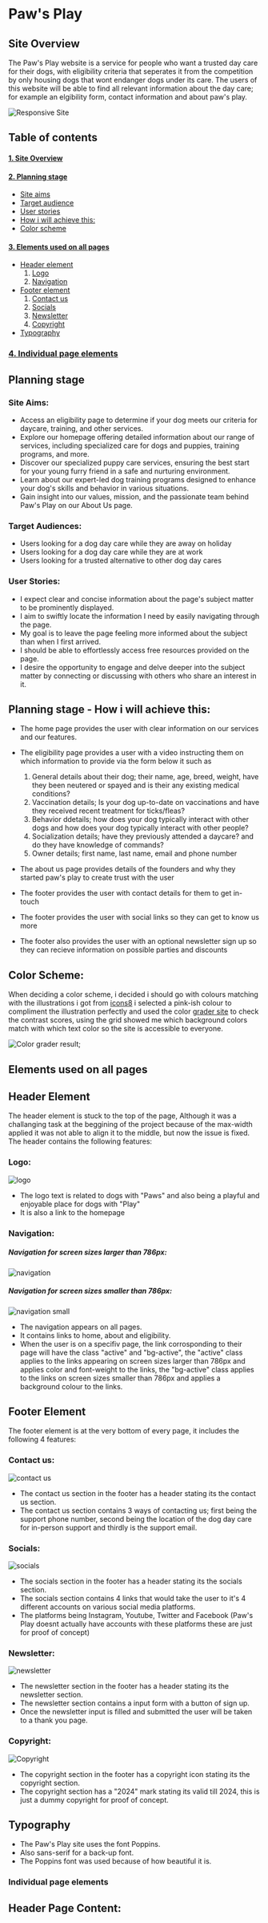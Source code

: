 # Paw's Play

## Site Overview <a name="site-overview"></a>

The Paw's Play website is a service for people who want a trusted day care for their dogs, with eligibility criteria that seperates it from the competition by only housing dogs that wont endanger dogs under its care.
The users of this website will be able to find all relevant information about the day care; for example an elgibility form, contact information and about paw's play.

![Responsive Site](assets/images/readme/responsive-site.png)

## Table of contents

#### [1. Site Overview](#site-overview)

#### [2. Planning stage](#planning-stage)

- [Site aims](#site-aims)
- [Target audience](#target-audience)
- [User stories](#user-stories)
- [How i will achieve this:](#how-i-will-achieve-this)
- [Color scheme](#color-scheme)

#### [3. Elements used on all pages](#elements-used-on-all-pages)

- [Header element](#header-element)
  1. [Logo](#logo)
  2. [Navigation](#navigation)
- [Footer element](#footer-element)
  1. [Contact us](#contact-us)
  2. [Socials](#socials)
  3. [Newsletter](#newsletter)
  4. [Copyright](#copyright)
- [Typography](#typography)

### [4. Individual page elements](#individual-page-elements)

## Planning stage <a name="planning-stage"></a>

### Site Aims: <a name="site-aims"></a>

- Access an eligibility page to determine if your dog meets our criteria for daycare, training, and other services.
- Explore our homepage offering detailed information about our range of services, including specialized care for dogs and puppies, training programs, and more.
- Discover our specialized puppy care services, ensuring the best start for your young furry friend in a safe and nurturing environment.
- Learn about our expert-led dog training programs designed to enhance your dog's skills and behavior in various situations.
- Gain insight into our values, mission, and the passionate team behind Paw's Play on our About Us page.

### Target Audiences: <a name="target-audience"></a>

- Users looking for a dog day care while they are away on holiday
- Users looking for a dog day care while they are at work
- Users looking for a trusted alternative to other dog day cares

### User Stories: <a name="user-stories"></a>

- I expect clear and concise information about the page's subject matter to be prominently displayed.
- I aim to swiftly locate the information I need by easily navigating through the page.
- My goal is to leave the page feeling more informed about the subject than when I first arrived.
- I should be able to effortlessly access free resources provided on the page.
- I desire the opportunity to engage and delve deeper into the subject matter by connecting or discussing with others who share an interest in it.

## Planning stage - How i will achieve this: <a name="how-i-will-achieve-this"></a>

- The home page provides the user with clear information on our services and our features.

- The eligibility page provides a user with a video instructing them on which information to provide via the form below it such as

  1. General details about their dog; their name, age, breed, weight, have they been neutered or spayed and is their any existing medical conditions?
  2. Vaccination details; Is your dog up-to-date on vaccinations and have they received recent treatment for ticks/fleas?
  3. Behavior ddetails; how does your dog typically interact with other dogs and how does your dog typically interact with other people?
  4. Socialization details; have they previously attended a daycare? and do they have knowledge of commands?
  5. Owner details; first name, last name, email and phone number

- The about us page provides details of the founders and why they started paw's play to create trust with the user

- The footer provides the user with contact details for them to get in-touch

- The footer provides the user with social links so they can get to know us more

- The footer also provides the user with an optional newsletter sign up so they can recieve information on possible parties and discounts

## Color Scheme: <a name="color-scheme"></a>

When deciding a color scheme, i decided i should go with colours matching with the illustrations i got from [icons8](https://icons8.com/illustrations/animal/dog/technique--3d) i selected a pink-ish colour to compliment the illustration perfectly and used the color [grader site](https://contrast-grid.eightshapes.com/?version=1.1.0&background-colors=&foreground-colors=%23FFFFF%2C%20%0D%0A%23d298aa%0D%0A%23d56589%2C%0D%0A%23a7244e%2C%20%0D%0A%23131313%2C%20%0D%0A%2300000%0D%0A&es-color-form__tile-size=compact&es-color-form__show-contrast=aaa&es-color-form__show-contrast=aa&es-color-form__show-contrast=aa18&es-color-form__show-contrast=dnp) to check the contrast scores, using the grid showed me which background colors match with which text color so the site is accessible to everyone.

![Color grader result](assets/images/readme/color-grader.png);

## Elements used on all pages <a name="elements-used-on-all-pages"></a>

## Header Element <a name="header-element"></a>

The header element is stuck to the top of the page, Although it was a challanging task at the beggining of the project because of the max-width applied it was not able to align it to the middle, but now the issue is fixed. The header contains the following features:

### Logo: <a name="logo"></a>

![logo](assets/images/readme/logo-for-readme.png)

- The logo text is related to dogs with "Paws" and also being a playful and enjoyable place for dogs with "Play"
- It is also a link to the homepage

### Navigation: <a name="navigation"></a>

##### Navigation for screen sizes larger than 786px:

![navigation](assets/images/readme/navigation-readme-large.png)

##### Navigation for screen sizes smaller than 786px:

![navigation small](assets/images/readme/navigation-readme-small.png)

- The navigation appears on all pages.
- It contains links to home, about and eligibility.
- When the user is on a specifiv page, the link corrosponding to their page will have the class "active" and "bg-active", the "active" class applies to the links appearing on screen sizes larger than 786px and applies color and font-weight to the links, the "bg-active" class applies to the links on screen sizes smaller than 786px and applies a background colour to the links.

## Footer Element <a name="footer-element"></a>

The footer element is at the very bottom of every page, it includes the following 4 features:

### Contact us: <a name="contact-us"></a>

![contact us](assets/images/readme/contact-us-readme.png)

- The contact us section in the footer has a header stating its the contact us section.
- The contact us section contains 3 ways of contacting us; first being the support phone number, second being the location of the dog day care for in-person support and thirdly is the support email.

### Socials: <a name="socials"></a>

![socials](assets/images/readme/socials-readme.png)

- The socials section in the footer has a header stating its the socials section.
- The socials section contains 4 links that would take the user to it's 4 different accounts on various social media platforms.
- The platforms being Instagram, Youtube, Twitter and Facebook (Paw's Play doesnt actually have accounts with these platforms these are just for proof of concept)

### Newsletter: <a name="newsletter"></a>

![newsletter](assets/images/readme/newsletter-readme.png)

- The newsletter section in the footer has a header stating its the newsletter section.
- The newsletter section contains a input form with a button of sign up.
- Once the newsletter input is filled and submitted the user will be taken to a thank you page.

### Copyright: <a name="copyright"></a>

![Copyright](assets/images/readme/copyright-readme.png)

- The copyright section in the footer has a copyright icon stating its the copyright section.
- The copyright section has a "2024" mark stating its valid till 2024, this is just a dummy copyright for proof of concept.

## Typography <a name="typography"></a>

- The Paw's Play site uses the font Poppins.
- Also sans-serif for a back-up font.
- The Poppins font was used because of how beautiful it is.

### Individual page elements <a name="individual-page-elements"></a>

## Header Page Content:
